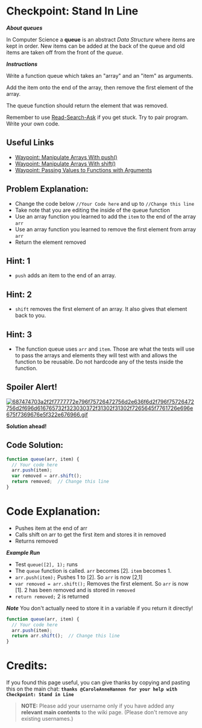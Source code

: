 # Checkpoint: Stand In Line

***About queues***

In Computer Science a **queue** is an abstract *Data Structure* where items are kept in order. New items can be added at the back of the queue and old items are taken off from the front of the *queue*.

***Instructions***

Write a function queue which takes an "array" and an "item" as arguments. 

Add the item onto the end of the array, then remove the first element of the array. 

The queue function should return the element that was removed.

Remember to use [ Read-Search-Ask](http://github.com/FreeCodeCamp/freecodecamp/wiki/How-to-get-help-when-you-get-stuck) if you get stuck. Try to pair program. Write your own code.

## Useful Links
- [Waypoint: Manipulate Arrays With push()](http://www.freecodecamp.com/challenges/waypoint-manipulate-arrays-with-push)
- [Waypoint: Manipulate Arrays With shift()](http://www.freecodecamp.com/challenges/waypoint-manipulate-arrays-with-shift)
- [Waypoint: Passing Values to Functions with Arguments](http://www.freecodecamp.com/challenges/waypoint-passing-values-to-functions-with-arguments)

## Problem Explanation:
- Change the code below `//Your Code here` and up to `//Change this line`
- Take note that you are editing the inside of the queue function
- Use an array function you learned to add the `item` to the end of the array `arr`
- Use an array function you learned to remove the first element from array `arr`
- Return the element removed

## Hint: 1
- `push` adds an item to the end of an array.

## Hint: 2
- `shift` removes the first element of an array. It also gives that element back to you.

## Hint: 3
- The function queue uses `arr` and `item`. Those are what the tests will use to pass the arrays and elements they will test with and allows the function to be reusable. Do not hardcode any of the tests inside the function.

## Spoiler Alert!
[![687474703a2f2f7777772e796f75726472756d2e636f6d2f796f75726472756d2f696d616765732f323030372f31302f31302f7265645f7761726e696e675f7369676e5f322e676966.gif](https://files.gitter.im/FreeCodeCamp/Wiki/nlOm/thumb/687474703a2f2f7777772e796f75726472756d2e636f6d2f796f75726472756d2f696d616765732f323030372f31302f31302f7265645f7761726e696e675f7369676e5f322e676966.gif)](https://files.gitter.im/FreeCodeCamp/Wiki/nlOm/687474703a2f2f7777772e796f75726472756d2e636f6d2f796f75726472756d2f696d616765732f323030372f31302f31302f7265645f7761726e696e675f7369676e5f322e676966.gif)

**Solution ahead!**

## Code Solution:

```js
function queue(arr, item) {
  // Your code here
  arr.push(item);
  var removed = arr.shift();
  return removed;  // Change this line
}
```

# Code Explanation:
- Pushes item at the end of arr
- Calls shift on arr to get the first item and stores it in removed
- Returns removed

***Example Run***
- Test `queue([2], 1);` runs
- The `queue` function is called. `arr` becomes [2]. `item` becomes 1.
- `arr.push(item);` Pushes 1 to [2]. So `arr` is now [2,1]
- `var removed = arr.shift();` Removes the first element. So `arr` is now [1]. 2 has been removed and is stored in `removed`
- `return removed;` 2 is returned

***Note*** 
You don't actually need to store it in a variable if you return it directly!

```js
function queue(arr, item) {
  // Your code here
  arr.push(item);
  return arr.shift();  // Change this line
}
```

# Credits:
If you found this page useful, you can give thanks by copying and pasting this on the main chat:  **`thanks @CaroleAnneHannon for your help with Checkpoint: Stand in Line`**

> **NOTE:** Please add your username only if you have added any **relevant main contents** to the wiki page. (Please don't remove any existing usernames.)
